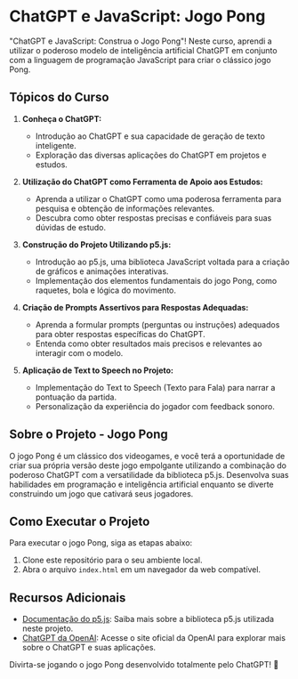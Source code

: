 # ChatGPT e JavaScript: Jogo Pong

"ChatGPT e JavaScript: Construa o Jogo Pong"! Neste curso, aprendi a utilizar o poderoso modelo de inteligência artificial ChatGPT em conjunto com a linguagem de programação JavaScript para criar o clássico jogo Pong.

## Tópicos do Curso

1. **Conheça o ChatGPT:**
   - Introdução ao ChatGPT e sua capacidade de geração de texto inteligente.
   - Exploração das diversas aplicações do ChatGPT em projetos e estudos.

2. **Utilização do ChatGPT como Ferramenta de Apoio aos Estudos:**
   - Aprenda a utilizar o ChatGPT como uma poderosa ferramenta para pesquisa e obtenção de informações relevantes.
   - Descubra como obter respostas precisas e confiáveis para suas dúvidas de estudo.

3. **Construção do Projeto Utilizando p5.js:**
   - Introdução ao p5.js, uma biblioteca JavaScript voltada para a criação de gráficos e animações interativas.
   - Implementação dos elementos fundamentais do jogo Pong, como raquetes, bola e lógica do movimento.

4. **Criação de Prompts Assertivos para Respostas Adequadas:**
   - Aprenda a formular prompts (perguntas ou instruções) adequados para obter respostas específicas do ChatGPT.
   - Entenda como obter resultados mais precisos e relevantes ao interagir com o modelo.

5. **Aplicação de Text to Speech no Projeto:**
   - Implementação do Text to Speech (Texto para Fala) para narrar a pontuação da partida.
   - Personalização da experiência do jogador com feedback sonoro.

## Sobre o Projeto - Jogo Pong

O jogo Pong é um clássico dos videogames, e você terá a oportunidade de criar sua própria versão deste jogo empolgante utilizando a combinação do poderoso ChatGPT com a versatilidade da biblioteca p5.js. Desenvolva suas habilidades em programação e inteligência artificial enquanto se diverte construindo um jogo que cativará seus jogadores.

## Como Executar o Projeto

Para executar o jogo Pong, siga as etapas abaixo:

1. Clone este repositório para o seu ambiente local.
2. Abra o arquivo `index.html` em um navegador da web compatível.

## Recursos Adicionais

- [Documentação do p5.js](https://p5js.org/): Saiba mais sobre a biblioteca p5.js utilizada neste projeto.
- [ChatGPT da OpenAI](https://openai.com/): Acesse o site oficial da OpenAI para explorar mais sobre o ChatGPT e suas aplicações.

Divirta-se jogando o jogo Pong desenvolvido totalmente pelo ChatGPT! 🚀

